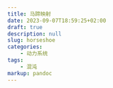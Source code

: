 ```yaml
---
title: 马蹄映射
date: 2023-09-07T18:59:25+02:00
draft: true
description: null
slug: horseshoe
categories:
    - 动力系统
tags:
    - 混沌
markup: pandoc
---
```



